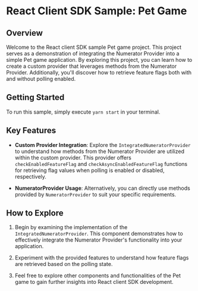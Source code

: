 # React Client SDK Sample: Pet Game

## Overview

Welcome to the React client SDK sample Pet game project. This project serves as a demonstration of integrating the Numerator Provider into a simple Pet game application. By exploring this project, you can learn how to create a custom provider that leverages methods from the Numerator Provider. Additionally, you'll discover how to retrieve feature flags both with and without polling enabled.

## Getting Started

To run this sample, simply execute `yarn start` in your terminal.

## Key Features

- **Custom Provider Integration**: Explore the `IntegratedNumeratorProvider` to understand how methods from the Numerator Provider are utilized within the custom provider. This provider offers `checkEnabledFeatureFlag` and `checkAsyncEnabledFeatureFlag` functions for retrieving flag values when polling is enabled or disabled, respectively.

- **NumeratorProvider Usage**: Alternatively, you can directly use methods provided by `NumeratorProvider` to suit your specific requirements.

## How to Explore

1. Begin by examining the implementation of the `IntegratedNumeratorProvider`. This component demonstrates how to effectively integrate the Numerator Provider's functionality into your application.

2. Experiment with the provided features to understand how feature flags are retrieved based on the polling state.

3. Feel free to explore other components and functionalities of the Pet game to gain further insights into React client SDK development.
